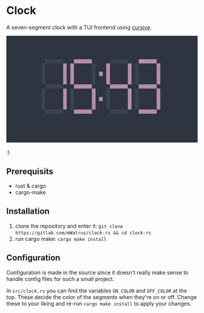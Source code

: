 # Clock
A seven-segment clock with a TUI frontend using [cursive](https://github.com/gyscos/cursive).

![demo](./resources/demo.png)

:)

## Prerequisits
- rust & cargo
- cargo-make

## Installation
1. clone the repository and enter it: `git clone https://gitlab.com/mWalrus/clock-rs && cd clock-rs`
2. run cargo make: `cargo make install`

## Configuration
Configuration is made in the source since it doesn't really make sense to handle config files for such a small project.

In `src/clock.rs` you can find the variables `ON_COLOR` and `OFF_COLOR` at the top. These decide the color of the segments when they're on or off.
Change these to your liking and re-run `cargo make install` to apply your changes.